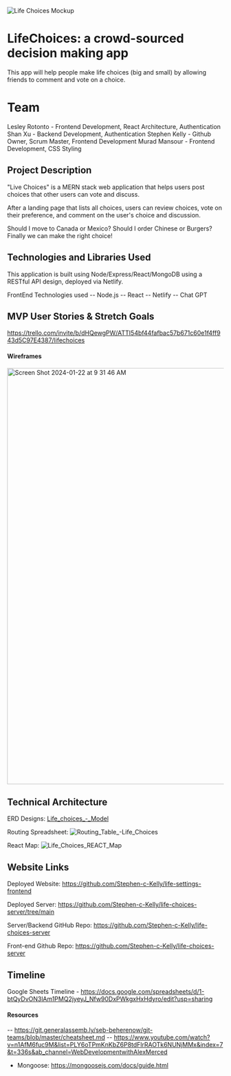 
![Life Choices Mockup](https://github.com/Stephen-c-Kelly/life-choices-server/assets/149907841/49a55579-1343-4725-adf7-b521cfe34dae)

# LifeChoices: a crowd-sourced decision making app
This app will help people make life choices (big and small) by allowing friends to comment and vote on a choice.  

# Team
Lesley Rotonto - Frontend Development, React Architecture, Authentication
Shan Xu - Backend Development, Authentication
Stephen Kelly - Github Owner, Scrum Master, Frontend Development
Murad Mansour - Frontend Development, CSS Styling

## Project Description 
"Live Choices" is a MERN stack web application that helps users post choices that other users can vote and discuss.  

After a landing page that lists all choices, users can review choices, vote on their preference, and comment on the user's choice and discussion.  

Should I move to Canada or Mexico?  Should I order Chinese or Burgers?  Finally we can make the right choice!

## Technologies and Libraries Used
This application is built using Node/Express/React/MongoDB using a RESTful API design, deployed via Netlify.

FrontEnd Technologies used
-- Node.js
-- React
-- Netlify
-- Chat GPT

## MVP User Stories & Stretch Goals
https://trello.com/invite/b/dHQewgPW/ATTI54bf44fafbac57b671c60e1f4ff943d5C97E4387/lifechoices

#### Wireframes
<img width="965" alt="Screen Shot 2024-01-22 at 9 31 46 AM" src="https://github.com/Stephen-c-Kelly/life-choices-server/assets/149907841/190ea6be-70f3-4658-bf0c-8eb5dedabc15">

## Technical Architecture
ERD Designs: [Life_choices_-_Model](https://github.com/Stephen-c-Kelly/life-choices-server/assets/149907841/3a393596-8670-485e-8355-e9b3f9af089e)

Routing Spreadsheet:
![Routing_Table_-_Life_Choices_](https://github.com/Stephen-c-Kelly/life-choices-server/assets/149907841/0d4b634f-5e7b-46b7-94db-a3fd6a7f1eb6)

React Map: 
![Life_Choices_REACT_Map](https://github.com/Stephen-c-Kelly/life-choices-server/assets/149907841/24bbe43e-684d-43f2-96c8-1e587cf7fb10)

## Website Links
Deployed Website: 
https://github.com/Stephen-c-Kelly/life-settings-frontend	

Deployed Server:
https://github.com/Stephen-c-Kelly/life-choices-server/tree/main

Server/Backend GitHub Repo: https://github.com/Stephen-c-Kelly/life-choices-server 

Front-end Github Repo: https://github.com/Stephen-c-Kelly/life-choices-server 

## Timeline
Google Sheets Timeline - https://docs.google.com/spreadsheets/d/1-btQyDvON3lAm1PMQ2jyeyJ_Nfw90DxPWkgxHxHdyro/edit?usp=sharing

#### Resources
-- https://git.generalassemb.ly/seb-beherenow/git-teams/blob/master/cheatsheet.md 
-- https://www.youtube.com/watch?v=n1AfM6fuc9M&list=PLY6oTPmKnKbZ6P8tdFlrRAOTk6NUNjMMx&index=7&t=336s&ab_channel=WebDevelopmentwithAlexMerced
- Mongoose: https://mongoosejs.com/docs/guide.html

